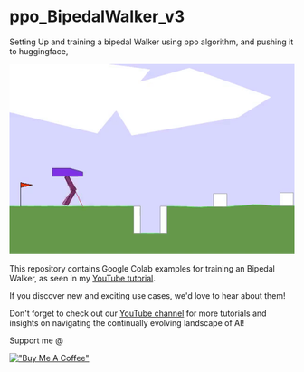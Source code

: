 # ppo_BipedalWalker_v3

Setting Up and training a bipedal Walker using ppo algorithm, and pushing it to huggingface,

![WALKER GIF](https://github.com/BrutFab/ppo_BipedalWalker_v3/blob/main/gif/walker.gif)

This repository contains Google Colab examples for training an Bipedal Walker, as seen in my [YouTube tutorial](https://youtu.be/0WeLKNvtQXE). 

If you discover new and exciting use cases, we'd love to hear about them!

Don't forget to check out our [YouTube channel](https://www.youtube.com/channel/UCWLswLLUlVqWfVg8lLY5S9Q) for more tutorials and insights on navigating the continually evolving landscape of AI!

Support me @

[!["Buy Me A Coffee"](https://www.buymeacoffee.com/assets/img/custom_images/orange_img.png)](https://www.buymeacoffee.com/brutfab)
